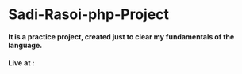 # Sadi-Rasoi-php-Project

 #### It is a practice project, created just to clear my fundamentals of the language.
 #### Live at : 
